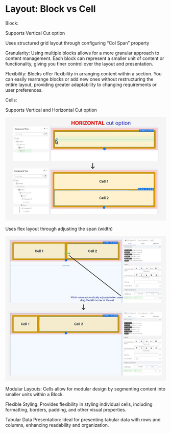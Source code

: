 # Layout: Block vs Cell





Block:



Supports Vertical Cut option





Uses structured grid layout  through configuring “Col Span” property







Granularity: Using multiple blocks allows for a more granular approach to content management. Each block can represent a smaller unit of content or functionality, giving you finer control over the layout and presentation.

Flexibility: Blocks offer flexibility in arranging content within a section. You can easily rearrange blocks or add new ones without restructuring the entire layout, providing greater adaptability to changing requirements or user preferences.



Cells:



Supports Vertical and Horizontal Cut option







![Image Description](./images/image_75.jpeg)



Uses flex layout through adjusting the span (width)





![Image Description](./images/image_76.jpeg)



Modular Layouts: Cells allow for modular design by segmenting content into smaller units within a Block.

Flexible Styling: Provides flexibility in styling individual cells, including formatting, borders, padding, and other visual properties.

Tabular Data Presentation: Ideal for presenting tabular data with rows and columns, enhancing readability and organization.



